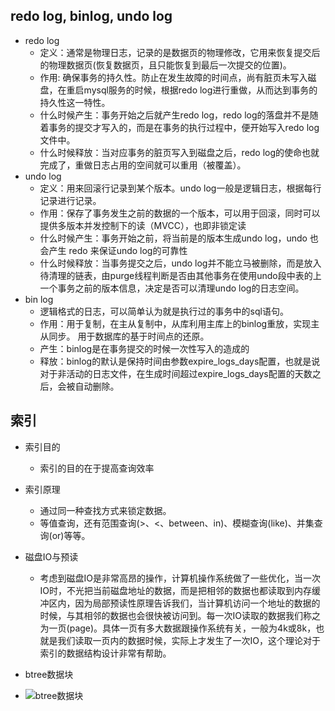 <!--
 * @Author: your name
 * @Date: 2020-08-20 09:57:13
 * @LastEditTime: 2020-08-20 11:48:06
 * @LastEditors: Please set LastEditors
 * @Description: In User Settings Edit
 * @FilePath: \算法\python-interviews\mysql.md
-->
## redo log, binlog, undo log
- redo log
  - 定义：通常是物理日志，记录的是数据页的物理修改，它用来恢复提交后的物理数据页(恢复数据页，且只能恢复到最后一次提交的位置)。 
  - 作用: 确保事务的持久性。防止在发生故障的时间点，尚有脏页未写入磁盘，在重启mysql服务的时候，根据redo log进行重做，从而达到事务的持久性这一特性。
  - 什么时候产生：事务开始之后就产生redo log，redo log的落盘并不是随着事务的提交才写入的，而是在事务的执行过程中，便开始写入redo log文件中。
  - 什么时候释放：当对应事务的脏页写入到磁盘之后，redo log的使命也就完成了，重做日志占用的空间就可以重用（被覆盖）。
- undo log
  - 定义：用来回滚行记录到某个版本。undo log一般是逻辑日志，根据每行记录进行记录。
  - 作用：保存了事务发生之前的数据的一个版本，可以用于回滚，同时可以提供多版本并发控制下的读（MVCC），也即非锁定读
  - 什么时候产生：事务开始之前，将当前是的版本生成undo log，undo 也会产生 redo 来保证undo log的可靠性
  - 什么时候释放：当事务提交之后，undo log并不能立马被删除，而是放入待清理的链表，由purge线程判断是否由其他事务在使用undo段中表的上一个事务之前的版本信息，决定是否可以清理undo log的日志空间。
- bin log
  - 逻辑格式的日志，可以简单认为就是执行过的事务中的sql语句。
  - 作用：用于复制，在主从复制中，从库利用主库上的binlog重放，实现主从同步。 用于数据库的基于时间点的还原。
  - 产生：binlog是在事务提交的时候一次性写入的造成的
  - 释放：binlog的默认是保持时间由参数expire_logs_days配置，也就是说对于非活动的日志文件，在生成时间超过expire_logs_days配置的天数之后，会被自动删除。

## 索引

- 索引目的
  - 索引的目的在于提高查询效率

- 索引原理
  - 通过同一种查找方式来锁定数据。
  - 等值查询，还有范围查询(>、<、between、in)、模糊查询(like)、并集查询(or)等等。
  
- 磁盘IO与预读
  - 考虑到磁盘IO是非常高昂的操作，计算机操作系统做了一些优化，当一次IO时，不光把当前磁盘地址的数据，而是把相邻的数据也都读取到内存缓冲区内，因为局部预读性原理告诉我们，当计算机访问一个地址的数据的时候，与其相邻的数据也会很快被访问到。每一次IO读取的数据我们称之为一页(page)。具体一页有多大数据跟操作系统有关，一般为4k或8k，也就是我们读取一页内的数据时候，实际上才发生了一次IO，这个理论对于索引的数据结构设计非常有帮助。

- btree数据块
- ![btree数据块](file:///C:\Users\Lenovo\Desktop\算法\python-interviews\btree数据块.jpg "数据块")

